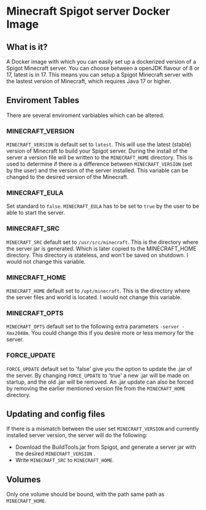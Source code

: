 # Minecraft Spigot server Docker Image
## What is it?
A Docker image with which you can easily set up a dockerized version of a Spigot Minecraft server. You can choose between a openJDK flavour of 8 or 17, latest is in 17. This means you can setup a Spigot Minecraft server with the lastest version of Minecraft, which requires Java 17 or higher.


## Enviroment Tables
There are several enviroment varbiables which can be altered.

### MINECRAFT_VERSION
`MINECRAFT_VERSION` is default set to `latest`. This will use the latest (stable) version of Minecraft to build your Spigot server. During the install of the server a version file will be written to the `MINECRAFT_HOME` directory. This is used to determine if there is a difference between `MINECRAFT_VERSION` (set by the user) and the version of the server installed. This variable can be changed to the desired version of the Minecraft.

### MINECRAFT_EULA
Set standard to `false`. `MINECRAFT_EULA` has to be set to `true` by the user to be able to start the server.

### MINECRAFT_SRC
`MINECRAFT_SRC` default set to `/usr/src/minecraft`. This is the directory where the server jar is generated. Which is later copied to the MINECRAFT_HOME directory. This directory is stateless, and won't be saved on shutdown. I would not change this variable.

### MINECRAFT_HOME
`MINECRAFT_HOME` default set to `/opt/minecraft`. This is the directory where the server files and world is located. I would not change this variable.

### MINECRAFT_OPTS
`MINECRAFT_OPTS` default set to the following extra parameters `-server -Xmx2048m`. You could change this if you desire more or less memory for the server.

### FORCE_UPDATE
`FORCE_UPDATE` default set to 'false' give you the option to update the .jar of the server. By changing `FORCE_UPDATE` to 'true' a new .jar will be made on startup, and the old .jar will be removed. An .jar update can also be forced by removing the earlier mentioned version file from the `MINECRAFT_HOME` directory. 

## Updating and config files
If there is a mismatch between the user set `MINECRAFT_VERSION` and currently installed server version, the server will do the following:
- Download the BuildTools.jar from Spigot, and generate a server jar with the desired `MINECRAFT_VERSION` .
- Write `MINECRAFT_SRC` to `MINECRAFT_HOME`.

## Volumes
Only one volume should be bound, with the path same path as `MINECRAFT_HOME`.